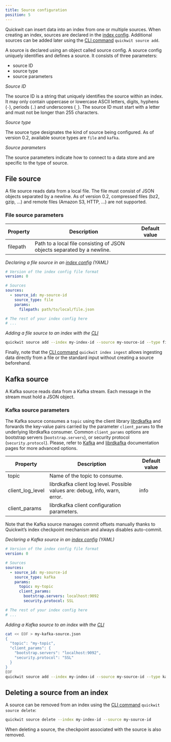 ```yaml
---
title: Source configuration
position: 5
---
```


Quickwit can insert data into an index from one or multiple sources. When creating an index, sources are declared in the [index config](index-config.md). Additional sources can be added later using the [CLI command](cli.md#source) `quickwit source add`.

A source is declared using an object called source config. A source config uniquely identifies and defines a source. It consists of three parameters:

- source ID
- source type
- source parameters

*Source ID*

The source ID is a string that uniquely identifies the source within an index. It may only contain uppercase or lowercase ASCII letters, digits, hyphens (`-`), periods (`.`) and underscores (`_`). The source ID must start with a letter and must not be longer than 255 characters.

*Source type*

The source type designates the kind of source being configured. As of version 0.2, available source types are `file` and `kafka`.

*Source parameters*

The source parameters indicate how to connect to a data store and are specific to the type of source.

## File source

A file source reads data from a local file. The file must consist of JSON objects separated by a newline. As of version 0.2, compressed files (bz2, gzip, ...) and remote files (Amazon S3, HTTP, ...) are not supported.

### File source parameters

| Property | Description | Default value |
| --- | --- | --- |
| filepath | Path to a local file consisting of JSON objects separated by a newline. |  |

*Declaring a file source in an [index config](index-config.md) (YAML)*

```yaml
# Version of the index config file format
version: 0

# Sources
sources:
  - source_id: my-source-id
    source_type: file
    params:
      filepath: path/to/local/file.json

# The rest of your index config here
# ...
```

*Adding a file source to an index with the [CLI](cli.md#source)*

```bash
quickwit source add --index my-index-id --source my-source-id --type file --params '{"filepath": "path/to/file.json"}'
```

Finally, note that the [CLI command](cli.md#index) `quickwit index ingest` allows ingesting data directly from a file or the standard input without creating a source beforehand.

## Kafka source

A Kafka source reads data from a Kafka stream. Each message in the stream must hold a JSON object.

### Kafka source parameters

The Kafka source consumes a `topic` using the client library [librdkafka](https://github.com/edenhill/librdkafka) and forwards the key-value pairs carried by the parameter `client_params` to the underlying librdkafka consumer. Common `client_params` options are bootstrap servers (`bootstrap.servers`), or security protocol (`security.protocol`). Please, refer to [Kafka](https://kafka.apache.org/documentation/#consumerconfigs) and [librdkafka](https://github.com/edenhill/librdkafka/blob/master/CONFIGURATION.md) documentation pages for more advanced options.

| Property | Description | Default value |
| --- | --- | --- |
| topic | Name of the topic to consume. |  |
| client_log_level | librdkafka client log level. Possible values are: debug, info, warn, error. | info |
| client_params | librdkafka client configuration parameters. |  |

Note that the Kafka source manages commit offsets manually thanks to Quickwit’s index checkpoint mechanism and always disables auto-commit.

*Declaring a Kafka source in an [index config](index-config.md) (YAML)*


```yaml
# Version of the index config file format
version: 0

# Sources
sources:
  - source_id: my-source-id
    source_type: kafka
    params:
      topic: my-topic
      client_params:
        bootstrap.servers: localhost:9092
        security.protocol: SSL

# The rest of your index config here
# ...
```

*Adding a Kafka source to an index with the [CLI](cli.md#source)*

```bash
cat << EOF > my-kafka-source.json
{
  "topic": "my-topic",
  "client_params": {
    "bootstrap.servers": "localhost:9092",
    "security.protocol": "SSL"
  }
}
EOF
quickwit source add --index my-index-id --source my-source-id --type kafka --params my-kafka-source.json
```

## Deleting a source from an index
A source can be removed from an index using the [CLI command](cli.md) `quickwit source delete`: 

```bash
quickwit source delete --index my-index-id --source my-source-id
```

When deleting a source, the checkpoint associated with the source is also removed.